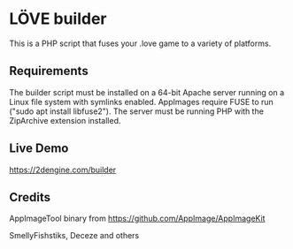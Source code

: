 # LÖVE builder
This is a PHP script that fuses your .love game to a variety of platforms.

## Requirements
The builder script must be installed on a 64-bit Apache server running on a Linux file system with symlinks enabled. AppImages require FUSE to run ("sudo apt install libfuse2"). The server must be running PHP with the ZipArchive extension installed.

## Live Demo
https://2dengine.com/builder

## Credits
AppImageTool binary from
https://github.com/AppImage/AppImageKit

SmellyFishstiks, Deceze and others
